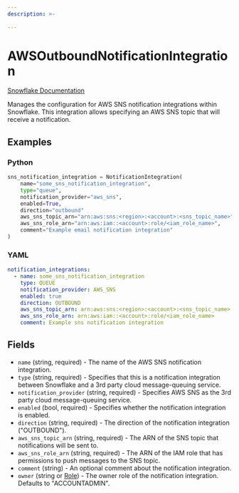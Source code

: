 ```yaml
---
description: >-
  
---
```


# AWSOutboundNotificationIntegration

[Snowflake Documentation](https://docs.snowflake.com/en/sql-reference/sql/create-notification-integration)

Manages the configuration for AWS SNS notification integrations within Snowflake. This integration
allows specifying an AWS SNS topic that will receive a notification.


## Examples

### Python

```python
sns_notification_integration = NotificationIntegration(
    name="some_sns_notification_integration",
    type="queue",
    notification_provider="aws_sns",
    enabled=True,
    direction="outbound"
    aws_sns_topic_arn="arn:aws:sns:<region>:<account>:<sns_topic_name>",
    aws_sns_role_arn="arn:aws:iam::<account>:role/<iam_role_name>",
    comment="Example email notification integration"
)
```


### YAML

```yaml
notification_integrations:
  - name: some_sns_notification_integration
    type: QUEUE
    notification_provider: AWS_SNS
    enabled: true
    direction: OUTBOUND
    aws_sns_topic_arn: arn:aws:sns:<region>:<account>:<sns_topic_name>
    aws_sns_role_arn: arn:aws:iam::<account>:role/<iam_role_name>
    comment: Example sns notification integration
```


## Fields

* `name` (string, required) - The name of the AWS SNS notification integration.
* `type` (string, required) - Specifies that this is a notification integration between Snowflake and a 3rd party cloud message-queuing service.
* `notification_provider` (string, required) - Specifies AWS SNS as the 3rd party cloud message-queuing service.
* `enabled` (bool, required) - Specifies whether the notification integration is enabled.
* `direction` (string, required) - The direction of the notification integration ("OUTBOUND").
* `aws_sns_topic_arn` (string, required) - The ARN of the SNS topic that notifications will be sent to.
* `aws_sns_role_arn` (string, required) - The ARN of the IAM role that has permissions to push messages to the SNS topic.
* `comment` (string) - An optional comment about the notification integration.
* `owner` (string or [Role](role.md)) - The owner role of the notification integration. Defaults to "ACCOUNTADMIN".


